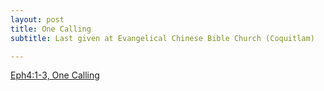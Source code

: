 ```yaml
---
layout: post
title: One Calling
subtitle: Last given at Evangelical Chinese Bible Church (Coquitlam)

---
```


[Eph4:1-3, One Calling](/one-calling)

